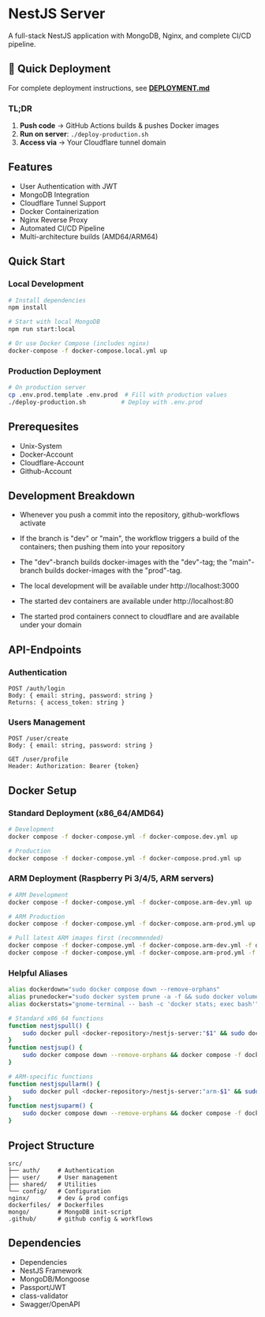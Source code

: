 # NestJS Server

A full-stack NestJS application with MongoDB, Nginx, and complete CI/CD pipeline.

## 🚀 Quick Deployment

For complete deployment instructions, see **[DEPLOYMENT.md](DEPLOYMENT.md)**

### TL;DR
1. **Push code** → GitHub Actions builds & pushes Docker images
2. **Run on server**: `./deploy-production.sh`
3. **Access via** → Your Cloudflare tunnel domain

## Features

- User Authentication with JWT
- MongoDB Integration
- Cloudflare Tunnel Support
- Docker Containerization
- Nginx Reverse Proxy
- Automated CI/CD Pipeline
- Multi-architecture builds (AMD64/ARM64)

## Quick Start

### Local Development
```bash
# Install dependencies
npm install

# Start with local MongoDB
npm run start:local

# Or use Docker Compose (includes nginx)
docker-compose -f docker-compose.local.yml up
```

### Production Deployment
```bash
# On production server
cp .env.prod.template .env.prod  # Fill with production values
./deploy-production.sh          # Deploy with .env.prod
```

## Prerequesites

- Unix-System
- Docker-Account
- Cloudflare-Account
- Github-Account

## Development Breakdown

- Whenever you push a commit into the repository, github-workflows activate
- If the branch is "dev" or "main", the workflow triggers a build of the containers; then pushing them into your repository
- The "dev"-branch builds docker-images with the "dev"-tag; the "main"-branch builds docker-images with the "prod"-tag.

- The local development will be available under http://localhost:3000
- The started dev containers are available under http://localhost:80
- The started prod containers connect to cloudflare and are available under your domain

## API-Endpoints

### Authentication

```
POST /auth/login
Body: { email: string, password: string }
Returns: { access_token: string }
```

### Users Management

```
POST /user/create
Body: { email: string, password: string }

GET /user/profile
Header: Authorization: Bearer {token}
```

## Docker Setup

### Standard Deployment (x86_64/AMD64)

```bash
# Development
docker compose -f docker-compose.yml -f docker-compose.dev.yml up

# Production
docker compose -f docker-compose.yml -f docker-compose.prod.yml up
```

### ARM Deployment (Raspberry Pi 3/4/5, ARM servers)

```bash
# ARM Development
docker compose -f docker-compose.yml -f docker-compose.arm-dev.yml up

# ARM Production
docker compose -f docker-compose.yml -f docker-compose.arm-prod.yml up

# Pull latest ARM images first (recommended)
docker compose -f docker-compose.yml -f docker-compose.arm-dev.yml -f docker-compose.arm-dev.pull.yml pull
docker compose -f docker-compose.yml -f docker-compose.arm-prod.yml -f docker-compose.arm-prod.pull.yml pull
```

### Helpful Aliases

```bash
alias dockerdown="sudo docker compose down --remove-orphans"
alias prunedocker="sudo docker system prune -a -f && sudo docker volume rm nestjs-server_mongodb_data nestjs-server_mongodb_log"
alias dockerstats="gnome-terminal -- bash -c 'docker stats; exec bash'"

# Standard x86_64 functions
function nestjspull() {
    sudo docker pull <docker-repository>/nestjs-server:"$1" && sudo docker pull <docker-repository>/mongodb:"$1" && sudo docker pull <docker-repository>/nginx:"$1"
}
function nestjsup() {
    sudo docker compose down --remove-orphans && docker compose -f docker-compose.yml -f docker-compose."${1}".yml up
}

# ARM-specific functions
function nestjspullarm() {
    sudo docker pull <docker-repository>/nestjs-server:"arm-$1" && sudo docker pull <docker-repository>/mongodb:"arm-$1" && sudo docker pull <docker-repository>/nginx:"arm-$1"
}
function nestjsuparm() {
    sudo docker compose down --remove-orphans && docker compose -f docker-compose.yml -f docker-compose.arm-"${1}".yml up
}
```

## Project Structure

```
src/
├── auth/     # Authentication
├── user/     # User management
├── shared/   # Utilities
└── config/   # Configuration
nginx/        # dev & prod configs
dockerfiles/  # Dockerfiles
mongo/        # MongoDB init-script
.github/      # github config & workflows
```

## Dependencies

- Dependencies
- NestJS Framework
- MongoDB/Mongoose
- Passport/JWT
- class-validator
- Swagger/OpenAPI
